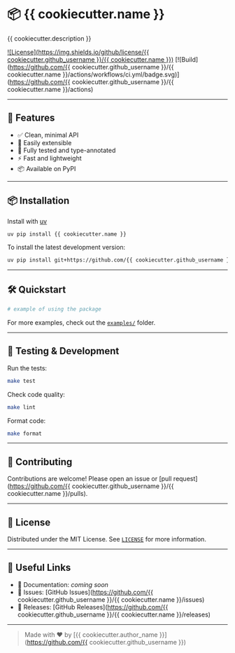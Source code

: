 # 📦 {{ cookiecutter.name }}

{{ cookiecutter.description }}

[![License](https://img.shields.io/github/license/{{ cookiecutter.github_username }}/{{ cookiecutter.name }})](./LICENSE)
[![Build](https://github.com/{{ cookiecutter.github_username }}/{{ cookiecutter.name }}/actions/workflows/ci.yml/badge.svg)](https://github.com/{{ cookiecutter.github_username }}/{{ cookiecutter.name }}/actions)

---

## 🚀 Features

- ✅ Clean, minimal API
- 🧰 Easily extensible
- 🧪 Fully tested and type-annotated
- ⚡ Fast and lightweight
- 📦 Available on PyPI

---

## 📦 Installation

Install with [uv](https://github.com/astral-sh/uv)

```bash
uv pip install {{ cookiecutter.name }}
```

To install the latest development version:

```bash
uv pip install git+https://github.com/{{ cookiecutter.github_username }}/{{ cookiecutter.name }}.git
```

---

## 🛠️ Quickstart

```python
# example of using the package
```

For more examples, check out the [`examples/`](./examples/) folder.

---

## 🧪 Testing & Development

Run the tests:

```bash
make test
```

Check code quality:

```bash
make lint
```

Format code:

```bash
make format
```

---

## 🙌 Contributing

Contributions are welcome! Please open an issue or [pull request](https://github.com/{{ cookiecutter.github_username }}/{{ cookiecutter.name }}/pulls).

---

## 📄 License

Distributed under the MIT License. See [`LICENSE`](./LICENSE) for more information.

---

## 🔗 Useful Links

- 📘 Documentation: _coming soon_
- 🐛 Issues: [GitHub Issues](https://github.com/{{ cookiecutter.github_username }}/{{ cookiecutter.name }}/issues)
- 🚀 Releases: [GitHub Releases](https://github.com/{{ cookiecutter.github_username }}/{{ cookiecutter.name }}/releases)

---

> Made with ❤️ by [{{ cookiecutter.author_name }}](https://github.com/{{ cookiecutter.github_username }})
